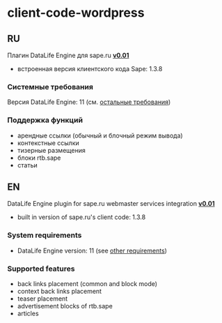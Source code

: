 # client-code-wordpress

## RU

Плагин DataLife Engine для sape.ru **[v0.01](https://github.com/sape-ru/client-code-dle/blob/v0.01/component/dle_saperu-v0.01.zip?raw=true)**

- встроенная версия клиентского кода Sape: 1.3.8

### Системные требования
Версия DataLife Engine: 11 (см. [остальные требования](https://dle-news.ru/request.html))

### Поддержка функций
- арендные ссылки (обычный и блочный режим вывода)
- контекстные ссылки
- тизерные размещения
- блоки rtb.sape
- статьи

## EN

DataLife Engine plugin for sape.ru webmaster services integration **[v0.01](https://github.com/sape-ru/client-code-dle/blob/v0.01/component/dle_saperu-v0.01.zip?raw=true)**
- built in version of sape.ru's client code: 1.3.8

### System requirements
- DataLife Engine version: 11 (see [other requirements](https://dle-news.ru/request.html)) 

### Supported features
- back links placement (common and block mode)
- context back links placement
- teaser placement
- advertisement blocks of rtb.sape
- articles